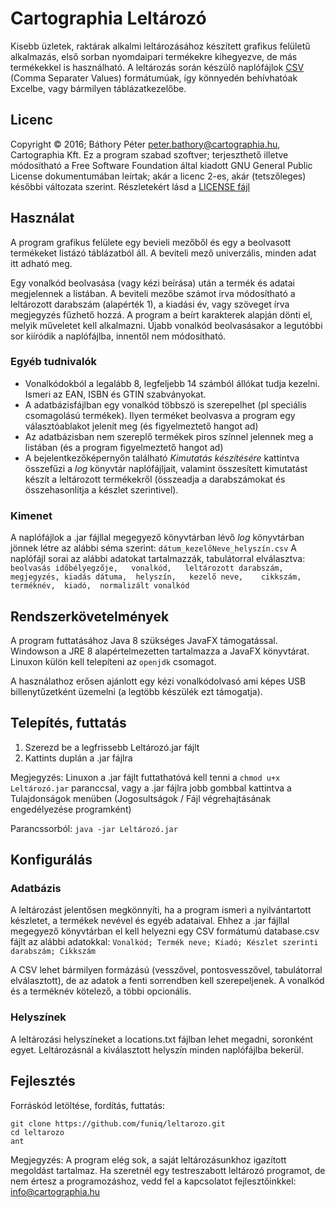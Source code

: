 Cartographia Leltározó
=========

Kisebb üzletek, raktárak alkalmi leltározásához készített grafikus felületű alkalmazás, első sorban nyomdaipari termékekre kihegyezve, de más termékekkel is használható. A leltározás során készülő naplófájlok [CSV](https://en.wikipedia.org/wiki/Comma-separated_values) (Comma Separater Values) formátumúak, így könnyedén behívhatóak Excelbe, vagy bármilyen táblázatkezelőbe.

Licenc
------------

Copyright © 2016; Báthory Péter <peter.bathory@cartographia.hu>, Cartographia Kft.
Ez a program szabad szoftver; terjeszthető illetve módosítható a Free Software Foundation által kiadott GNU General Public License dokumentumában leírtak; akár a licenc 2-es, akár (tetszőleges) későbbi változata szerint. Részletekért lásd a [LICENSE fájl](./LICENSE)

Használat
------------

A program grafikus felülete egy bevieli mezőből és egy a beolvasott termékeket listázó táblázatból áll. A beviteli mező univerzális, minden adat itt adható meg.

Egy vonalkód beolvasása (vagy kézi beírása) után a termék és adatai megjelennek a listában. A beviteli mezőbe számot írva módosítható a leltározott darabszám (alapérték 1), a kiadási év, vagy szöveget írva megjegyzés fűzhető hozzá. A program a beírt karakterek alapján dönti el, melyik műveletet kell alkalmazni. Újabb vonalkód beolvasásakor a legutóbbi sor kiíródik a naplófájlba, innentől nem módosítható.

### Egyéb tudnivalók
* Vonalkódokból a legalább 8, legfeljebb 14 számból állókat tudja kezelni. Ismeri az EAN, ISBN és GTIN szabványokat.
* A adatbázisfájlban egy vonalkód többszö is szerepelhet (pl speciális csomagolású termékek). Ilyen terméket beolvasva a program egy választóablakot jelenít meg (és figyelmeztető hangot ad)
* Az adatbázisban nem szereplő termékek piros színnel jelennek meg a listában (és a program figyelmeztető hangot ad)
* A bejelentkezőképernyőn található *Kimutatás készítésére* kattintva összefűzi a *log* könyvtár naplófájljait, valamint összesített kimutatást készít a leltározott termékekről (összeadja a darabszámokat és összehasonlítja a készlet szerintivel).

### Kimenet
A naplófájlok a .jar fájllal megegyező könyvtárban lévő *log* könyvtárban jönnek létre az alábbi séma szerint:
`dátum_kezelőNeve_helyszín.csv`
A naplófájl sorai az alábbi adatokat tartalmazzák, tabulátorral elválasztva:
`beolvasás időbélyegzője,	vonalkód,	leltározott darabszám,	megjegyzés,	kiadás dátuma,	helyszín,	kezelő neve,	cikkszám,	terméknév,	kiadó,	normalizált vonalkód`

Rendszerkövetelmények
------------

A program futtatásához Java 8 szükséges JavaFX támogatással. Windowson a JRE 8 alapértelmezetten tartalmazza a JavaFX könyvtárat. Linuxon külön kell telepíteni az `openjdk` csomagot.

A használathoz erősen ajánlott egy kézi vonalkódolvasó ami képes USB billenytűzetként üzemelni (a legtöbb készülék ezt támogatja).

Telepítés, futtatás
------------

1. Szerezd be a legfrissebb Leltározó.jar fájlt
2. Kattints duplán a .jar fájlra

Megjegyzés: Linuxon a .jar fájlt futtathatóvá kell tenni a `chmod u+x Leltározó.jar` paranccsal, vagy a .jar fájlra jobb gombbal kattintva a Tulajdonságok menüben (Jogosultságok / Fájl végrehajtásának engedélyezése programként)

Parancssorból:
```java -jar Leltározó.jar```

Konfigurálás
------------

### Adatbázis
A leltározást jelentősen megkönnyíti, ha a program ismeri a nyilvántartott készletet, a termékek nevével és egyéb adataival. Ehhez a .jar fájllal megegyező könyvtárban el kell helyezni egy CSV formátumú database.csv fájlt az alábbi adatokkal:
```Vonalkód; Termék neve; Kiadó; Készlet szerinti darabszám; Cikkszám```

A CSV lehet bármilyen formázású (vesszővel, pontosvesszővel, tabulátorral elválasztott), de az adatok a fenti sorrendben kell szerepeljenek. A vonalkód és a terméknév kötelező, a többi opcionális.

### Helyszínek

A leltározási helyszíneket a locations.txt fájlban lehet megadni, soronként egyet. Leltározásnál a kiválasztott helyszín minden naplófájlba bekerül.

Fejlesztés
------------
Forráskód letöltése, fordítás, futtatás:
```
git clone https://github.com/funiq/leltarozo.git
cd leltarozo
ant
```

Megjegyzés: A program elég sok, a saját leltározásunkhoz igazított megoldást tartalmaz. Ha szeretnél egy testreszabott leltározó programot, de nem értesz a programozáshoz, vedd fel a kapcsolatot fejlesztőinkkel: info@cartographia.hu

